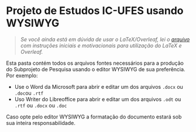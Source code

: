 # Projeto de Estudos IC-UFES usando WYSIWYG

> *Se você ainda está em dúvida de usar o LaTeX/Overleaf, lei o [arquivo](../LaTeXandOverleaf/Fonseca_2020.pdf) com instruções iniciais e motivacionais para utilização do LaTeX e Overleaf.*

Esta pasta contém todos os arquivos fontes necessários para a produção do Subprojeto de Pesquisa usando o editor WYSIWYG de sua preferência. Por exemplo:

* Use o Word da Microsoft para abrir e editar um dos arquivos `.docx` ou `.doc`ou `.rtf`
* Uso Writer do Libreoffice para abrir e editar um dos arquivos `.odt` ou `.rtf` ou `.docx` ou `.doc`

Caso opte pelo editor WYSIWYG a formatação do documento estará sob sua inteira responsabilidade. 

